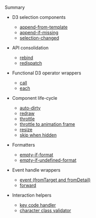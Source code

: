 Summary

- D3 selection components
  - [append-from-template](man/append-from-template.md)
  - [append-if-missing](man/append-if-missing.md)
  - [selection-changed](man/selection-changed.md)

- API consolidation
  - [rebind](man/rebind.md)
  - [redispatch](man/redispatch.md)

- Functional D3 operator wrappers
  - [call](man/call.md)
  - [each](man/each.md)

- Component life-cycle
  - [auto-dirty](man/auto-dirty.md)
  - [redraw](man/redraw.md)
  - [throttle](man/throttle.md)
  - [throttle to animation frame](man/throttle-to-animation-frame.md)
  - [resize](man/resize.md)
  - [skip when hidden](man/skip-when-hidden.md)

- Formatters
  - [empty-if-format](man/empty-if-format.md)
  - [empty-if-undefined-format](man/empty-if-undefined-format.md)

- Event handle wrappers
  - [event (fromTarget and fromDetail)](man/event.md)
  - [forward](man/forward.md)

- Interaction helpers
  - [key code handler](man/key-code-handler.md)
  - [character class validator](man/character-class-validator.md)
